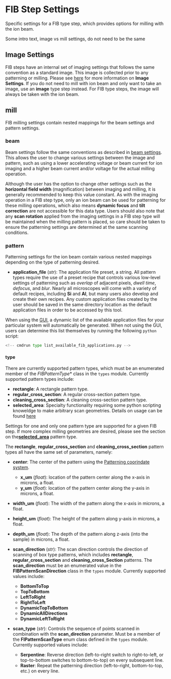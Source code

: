 # FIB Step Settings

Specific settings for a FIB type step, which provides options for milling with the ion beam.

Some intro text, image vs mill settings, do not need to be the same

## Image Settings

FIB steps have an internal set of imaging settings that follows the same convention as a standard image. This image is collected prior to any patterning or milling. Please see [here](../image/index.html) for more information on **Image Settings**. If you do not need to mill with ion beam and only want to take an image, use an **image** type step instead. For FIB type steps, the image will always be taken with the ion beam.

## mill

FIB milling settings contain nested mappings for the beam settings and pattern settings. 

### beam

Beam settings follow the same conventions as described in [beam settings](../image/#beam). This allows the user to change various settings between the image and pattern, such as using a lower accelerating voltage or beam current for ion imaging and a higher beam current and/or voltage for the actual milling operation. 

Although the user has the option to change other settings such as the **horizontal field width** (magnification) between imaging and milling, it is generally recommended to keep this value constant. As with the imaging operation in a FIB step type, only an ion beam can be used for patterning for these milling operations, which also means **dynamic focus** and **tilt correction** are not accessible for this data type. Users should also note that any **scan rotation** applied from the imaging settings in a FIB step type will be maintained when the milling pattern is placed, so care should be taken to ensure the patterning settings are determined at the same scanning conditions.

### pattern

Patterning settings for the ion beam contain various nested mappings depending on the type of patterning desired. 

- **application_file** (*str*): The application file preset, a string. All pattern types require the use of a preset recipe that controls various low-level settings of patterning such as *overlap* of adjacent pixels, *dwell time*, *defocus*, and *blur*. Nearly all microscopes will come with a variety of default recipes, including **Si** and **Al**, but many users also develop and create their own recipes. Any custom application files created by the user should be saved in the same directory location as the default application files in order to be accessed by this tool. 

When using the [GUI](../../../gui/README.md), a dynamic list of the available application files for your particular system will automatically be generated. When not using the GUI, users can determine this list themselves by running the following ``python`` script:
```python
<!-- cmdrun type list_available_fib_applications.py -->
```

#### type

There are currently supported pattern types, which must be an enumerated member of the *FIBPatternType** class in the `types` module. Currently supported pattern types include:
- **rectangle**: A rectangle pattern type.
- **regular_cross_section**: A regular cross-section pattern type.
- **cleaning_cross_section**: A cleaning cross-section pattern type.
- **selected_area**: Specialty functionality requiring some python scripting knoweldge to make arbitrary scan geometries. Details on usage can be found [here](./selected_area_milling/index.html)

Settings for one and only one pattern type are supported for a given FIB step. If more complex milling geometries are desired, please see the section on the[**selected_area**](./selected_area_milling/index.html) pattern type.

The **rectangle**, **regular_cross_section** and **cleaning_cross_section** pattern types all have the same set of parameters, namely:
- **center**: The center of the pattern using the [Patterning coorindate system](../../../reference_frame/index.html#patterning-coordinate-system).
    - **x_um** (*float*): location of the pattern center along the x-axis in microns, a float.
    - **y_um** (*float*): location of the pattern center along the y-axis in microns, a float.

- **width_um** (*float*): The width of the pattern along the x-axis in microns, a float.

- **height_um** (*float*): The height of the pattern along y-axis in microns, a float.

- **depth_um** (*float*): The depth of the pattern along z-axis (into the sample) in microns, a float.

- **scan_direction** (*str*): The scan direction controls the direction of scanning of box type patterns, which includes **rectangle**, **regular_cross_section** and **cleaning_cross_Section** patterns. The **scan_direction** must be an enumerated value in the **FIBPatternScanDirection** class in the `types` module. Currently supported values include:
    - **BottomToTop**
    - **TopToBottom** 
    - **LeftToRight**
    - **RightToLeft** 
    - **DynamicTopToBottom**
    - **DynamicAllDirections**
    - **DynamicLeftToRight**

- **scan_type** (*str*): Controls the sequence of points scanned in combination with the **scan_direction** parameter. Must be a member of the **FIPatternScanType** enum class defined in the `types` module. Currently supported values include:
    - **Serpentine**: Reverse direction (left-to-right switch to right-to-left, or top-to-bottom switches to bottom-to-top) on every subsequent line.
    - **Raster**: Repeat the patterning direction (left-to-right, bottom-to-top, etc.) on every line.
